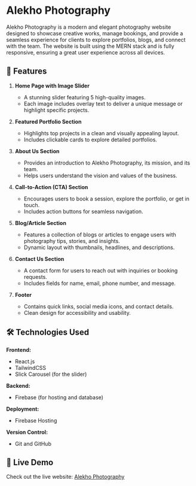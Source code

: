 # Alekho Photography

Alekho Photography is a modern and elegant photography website designed to showcase creative works, manage bookings, and provide a seamless experience for clients to explore portfolios, blogs, and connect with the team. The website is built using the MERN stack and is fully responsive, ensuring a great user experience across all devices.

## 🚀 Features

1. **Home Page with Image Slider**
   - A stunning slider featuring 5 high-quality images.
   - Each image includes overlay text to deliver a unique message or highlight specific projects.

2. **Featured Portfolio Section**
   - Highlights top projects in a clean and visually appealing layout.
   - Includes clickable cards to explore detailed portfolios.

3. **About Us Section**
   - Provides an introduction to Alekho Photography, its mission, and its team.
   - Helps users understand the vision and values of the business.

4. **Call-to-Action (CTA) Section**
   - Encourages users to book a session, explore the portfolio, or get in touch.
   - Includes action buttons for seamless navigation.

5. **Blog/Article Section**
   - Features a collection of blogs or articles to engage users with photography tips, stories, and insights.
   - Dynamic layout with thumbnails, headlines, and descriptions.

6. **Contact Us Section**
   - A contact form for users to reach out with inquiries or booking requests.
   - Includes fields for name, email, phone number, and message.

7. **Footer**
   - Contains quick links, social media icons, and contact details.
   - Clean design for accessibility and usability.

## 🛠️ Technologies Used

**Frontend:**
- React.js
- TailwindCSS
- Slick Carousel (for the slider)

**Backend:**
- Firebase (for hosting and database)

**Deployment:**
- Firebase Hosting

**Version Control:**
- Git and GitHub

## 📸 Live Demo

Check out the live website: [Alekho Photography](#)
